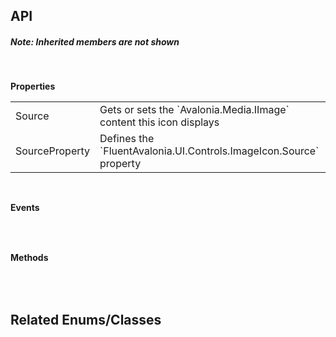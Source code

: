 ## API

<h5>Note: Inherited members are not shown</h5>
<br />

**Properties**

<table class="resourceTable">
<tr>
<td class="nameCell">Source</td>
<td>Gets or sets the `Avalonia.Media.IImage` content this icon displays
</td>
</tr>
<tr>
<td class="nameCell">SourceProperty</td>
<td>Defines the `FluentAvalonia.UI.Controls.ImageIcon.Source` property
</td>
</tr>
</table>


<br />

**Events**

<table class="resourceTable">
</table>


<br />

**Methods**

<table class="resourceTable">
</table>


<br />

## Related Enums/Classes



